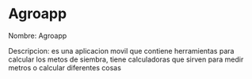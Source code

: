 # Agroapp
Nombre: Agroapp

Descripcion:
es una aplicacion movil que contiene herramientas para calcular los metos de siembra, tiene calculadoras que sirven para medir metros o calcular diferentes cosas
